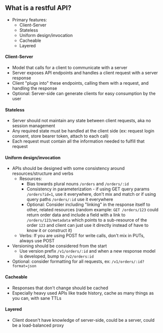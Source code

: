 ## What is a restful API?
- Primary features:
  - Client-Server
  - Stateless
  - Uniform design/invocation
  - Cacheable
  - Layered

#### Client-Server
- Model that calls for a client to communicate with a server
- Server exposes API endpoints and handles a client request with a server response
- Client "plugs into" these endpoints, calling them with a request, and handling the response
- Optional: Server-side can generate clients for easy consumption by the user

#### Stateless
- Server should not maintain any state between client requests, aka no session management
- Any required state must be handled at the client side (ex: request login consent, store bearer token, attach to each call)
- Each request must contain all the information needed to fulfill that request

#### Uniform design/invocation
- APIs should be designed with some consistency around resources/structure and verbs
  - Resources: 
    - Bias towards plural nouns `/orders` and `/orders/:id`
    - Consistency in parameterization - if using GET query params `/orders?id=1`, use it 
    everywhere, don't mix and match or if using query paths `/orders/:id` use it everywhere
    - Optional: Consider including "linking" in the response itself to other, related resources (random example: `GET /orders/123` could return order data and include a field with a link to `/orders/123/metadata` which points to a sub-resource of the order `123` and client can just use it directly instead of have to know it or construct it)
  - Verbs: If you are using POST for write calls, don't mix in PUTs, always use POST
- Versioning should be considered from the start
  - Use version prefix `/v1/orders/:id` and when a new response model is developed, bump to `/v2/orders:id`
- Optional: consider formatting for all requests, ex: `/v1/orders/:id?format=json`


#### Cacheable
- Responses that don't change should be cached
- Especially heavy used APIs like trade history, cache as many things as you can, with sane TTLs

#### Layered
- Client doesn't have knowledge of server-side, could be a server, could be a load-balanced proxy